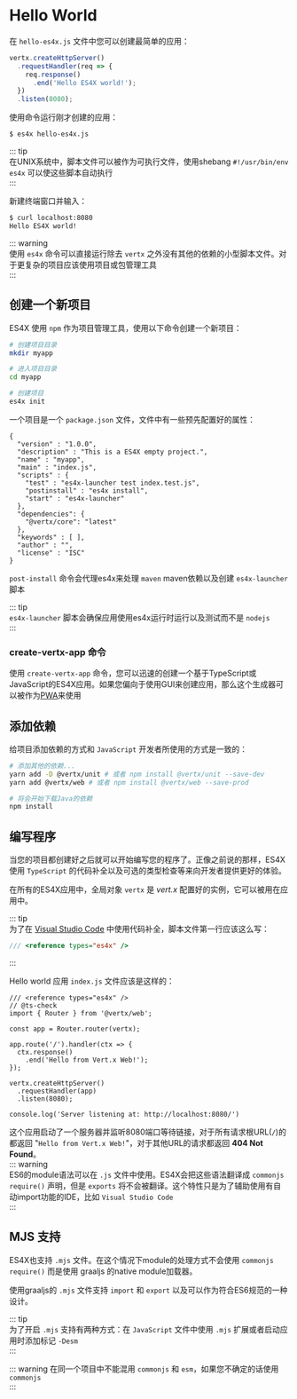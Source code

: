# Hello World

在 `hello-es4x.js` 文件中您可以创建最简单的应用：

```js
vertx.createHttpServer()
  .requestHandler(req => {
    req.response()
      .end('Hello ES4X world!');
  })
  .listen(8080);
```

使用命令运行刚才创建的应用：

```bash
$ es4x hello-es4x.js
```

::: tip  
在UNIX系统中，脚本文件可以被作为可执行文件，使用shebang  `#!/usr/bin/env es4x` 可以使这些脚本自动执行  
::: 

新建终端窗口并输入：
```bash
$ curl localhost:8080
Hello ES4X world!
```

::: warning  
使用 `es4x` 命令可以直接运行除去 `vertx` 之外没有其他的依赖的小型脚本文件。对于更复杂的项目应该使用项目或包管理工具  
:::

## 创建一个新项目

ES4X 使用 `npm` 作为项目管理工具，使用以下命令创建一个新项目：
```bash
# 创建项目目录
mkdir myapp

# 进入项目目录
cd myapp

# 创建项目
es4x init
```

一个项目是一个 `package.json` 文件，文件中有一些预先配置好的属性：

```json{7-9,12}
{
  "version" : "1.0.0",
  "description" : "This is a ES4X empty project.",
  "name" : "myapp",
  "main" : "index.js",
  "scripts" : {
    "test" : "es4x-launcher test index.test.js",
    "postinstall" : "es4x install",
    "start" : "es4x-launcher"
  },
  "dependencies": {
    "@vertx/core": "latest"
  },
  "keywords" : [ ],
  "author" : "",
  "license" : "ISC"
}
```

`post-install` 命令会代理es4x来处理 `maven` maven依赖以及创建 `es4x-launcher` 脚本

::: tip  
`es4x-launcher` 脚本会确保应用使用es4x运行时运行以及测试而不是 `nodejs`  
:::

### create-vertx-app 命令

使用 `create-vertx-app` 命令，您可以迅速的创建一个基于TypeScript或JavaScript的ES4X应用。如果您偏向于使用GUI来创建应用，那么这个生成器可以被作为[PWA](https://vertx-starter.jetdrone.xyz/#npm)来使用

<asciinema :src="$withBase('/cast/es4x-ts.cast')" cols="80" rows="24" />

## 添加依赖

给项目添加依赖的方式和 `JavaScript` 开发者所使用的方式是一致的： 
```bash
# 添加其他的依赖...
yarn add -D @vertx/unit # 或者 npm install @vertx/unit --save-dev
yarn add @vertx/web # 或者 npm install @vertx/web --save-prod

# 将会开始下载Java的依赖
npm install
```

## 编写程序

当您的项目都创建好之后就可以开始编写您的程序了。正像之前说的那样，ES4X使用 `TypeScript` 的代码补全以及可选的类型检查等来向开发者提供更好的体验。

在所有的ES4X应用中，全局对象 `vertx` 是 *vert.x* 配置好的实例，它可以被用在应用中。

::: tip  
为了在 [Visual Studio Code](https://code.visualstudio.com/) 中使用代码补全，脚本文件第一行应该这么写：

```js
/// <reference types="es4x" />
```
:::

Hello world 应用 `index.js` 文件应该是这样的：
```js{3}
/// <reference types="es4x" />
// @ts-check
import { Router } from '@vertx/web';

const app = Router.router(vertx);

app.route('/').handler(ctx => {
  ctx.response()
    .end('Hello from Vert.x Web!');
});

vertx.createHttpServer()
  .requestHandler(app)
  .listen(8080);
  
console.log('Server listening at: http://localhost:8080/')
```

这个应用启动了一个服务器并监听8080端口等待链接，对于所有请求根URL(`/`)的都返回 "`Hello from Vert.x Web!`"，对于其他URL的请求都返回 **404 Not Found**。  
::: warning  
ES6的module语法可以在 `.js` 文件中使用。ES4X会把这些语法翻译成 `commonjs` `require()` 声明，但是 `exports` 将不会被翻译。这个特性只是为了辅助使用有自动import功能的IDE，比如 `Visual Studio Code`  
:::

## MJS 支持

ES4X也支持 `.mjs` 文件。在这个情况下module的处理方式不会使用 `commonjs` `require()` 而是使用 graaljs 的native module加载器。

使用graaljs的 `.mjs` 文件支持 `import` 和 `export` 以及可以作为符合ES6规范的一种设计。  

::: tip  
为了开启 `.mjs` 支持有两种方式：在 `JavaScript` 文件中使用 `.mjs` 扩展或者启动应用时添加标记 `-Desm`  
:::  

::: warning
在同一个项目中不能混用 `commonjs` 和 `esm`，如果您不确定的话使用 `commonjs`  
:::
